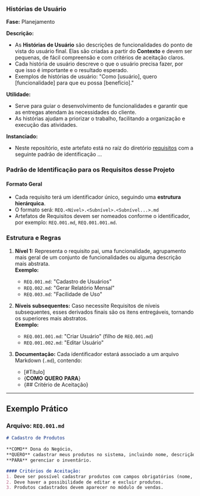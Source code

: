### **Histórias de Usuário**
  
**Fase:** Planejamento  
  
**Descrição:**  
- As **Histórias de Usuário** são descrições de funcionalidades do ponto de vista do usuário final. Elas são criadas a partir do **Contexto** e devem ser pequenas, de fácil compreensão e com critérios de aceitação claros.  
- Cada história de usuário descreve o que o usuário precisa fazer, por que isso é importante e o resultado esperado.  
- Exemplos de histórias de usuário: "Como [usuário], quero [funcionalidade] para que eu possa [benefício]."
  
**Utilidade:**  
- Serve para guiar o desenvolvimento de funcionalidades e garantir que as entregas atendam às necessidades do cliente.  
- As histórias ajudam a priorizar o trabalho, facilitando a organização e execução das atividades.

**Instanciado:**  
- Neste repositório, este artefato está no raíz do diretório [requisitos](/documentacao/requisitos/) com a seguinte padrão de identificação ...

### **Padrão de Identificação para os Requisitos desse Projeto**

#### **Formato Geral**
- Cada requisito terá um identificador único, seguindo uma **estrutura hierárquica**.  
- O formato será: `REQ.<Nível>.<Subnível>.<Subnível...>.md`  
- Artefatos de Requisitos devem ser nomeados conforme o identificador, por exemplo: `REQ.001.md`, `REQ.001.001.md`.

### **Estrutura e Regras**
1. **Nível 1:** Representa o requisito pai, uma funcionalidade, agrupamento mais geral de um conjunto de funcionalidades ou alguma descrição mais abstrata.  
   **Exemplo:**  
   - `REQ.001.md`: "Cadastro de Usuários"  
   - `REQ.002.md`: "Gerar Relatório Mensal"
   - `REQ.003.md`: "Facilidade de Uso"

2. **Níveis subsequentes:** Caso necessite Requisitos de níveis subsequentes, esses derivados finais são os itens entregáveis, tornando os superiores mais abstratos.  
   **Exemplo:**  
   - `REQ.001.001.md`: "Criar Usuário" (filho de `REQ.001.md`)  
   - `REQ.001.002.md`: "Editar Usuário"  

4. **Documentação:** Cada identificador estará associado a um arquivo Markdown (`.md`), contendo:
   - [#Título]
   - {**COMO**  **QUERO**  **PARA**}
   - {## Critério de Aceitação}
 

---

## **Exemplo Prático**
### Arquivo: `REQ.001.md`
```markdown
# Cadastro de Produtos
  
**COMO** Dona do Negócio,   
**QUERO** cadastrar meus produtos no sistema, incluindo nome, descrição, preço e quantidade em estoque,  
**PARA** gerenciar o inventário.

#### Critérios de Aceitação:
1. Deve ser possível cadastrar produtos com campos obrigatórios (nome, preço e quantidade).
2. Deve haver a possibilidade de editar e excluir produtos.
3. Produtos cadastrados devem aparecer no módulo de vendas.





